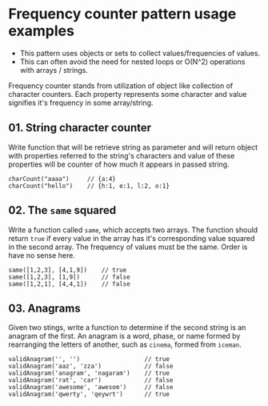 # Frequency counter pattern usage examples

* This pattern uses objects or sets to collect values/frequencies of values.
* This can often avoid the need for nested loops or O(N^2) operations with arrays / strings.

Frequency counter stands from utilization of object like collection of character counters. Each property represents some character and value signifies it's frequency in some array/string. 

## 01. String character counter
Write function that will be retrieve string as parameter and will return object with properties referred to the string's characters and value of these properties will be counter of how much it appears in passed string.

```
charCount("aaaa")     // {a:4}
charCount("hello")    // {h:1, e:1, l:2, o:1}
```

## 02. The `same` squared
Write a function called `same`, which accepts two arrays. The function should return `true` if every value in the array has it's corresponding value squared in the second array. The frequency of values must be the same. Order is have no sense here.

```
same([1,2,3], [4,1,9])    // true
same([1,2,3], [1,9])      // false
same([1,2,1], [4,4,1])    // false
```

## 03. Anagrams
Given two stings, write a function to determine if the second string is an anagram of the first. An anagram is a word, phase, or name formed by rearranging the letters of another, such as `cinema`, formed from `iceman`.

```
validAnagram('', '')                  // true
validAnagram('aaz', 'zza')            // false
validAnagram('anagram', 'nagaram')    // true
validAnagram('rat', 'car')            // false
validAnagram('awesome', 'awesom')     // false
validAnagram('qwerty', 'qeywrt')      // true
```